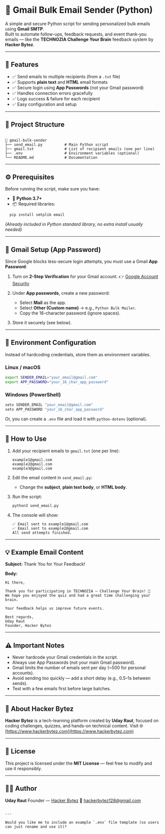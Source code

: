 # 📧 Gmail Bulk Email Sender (Python)

A simple and secure Python script for sending personalized bulk emails using **Gmail SMTP**.  
Built to automate follow-ups, feedback requests, and event thank-you emails — like the **TECHNOZIA Challenge Your Brain** feedback system by **Hacker Bytez**.

---

## 🚀 Features

- ✅ Send emails to multiple recipients (from a `.txt` file)  
- ✅ Supports **plain text** and **HTML** email formats  
- ✅ Secure login using **App Passwords** (not your Gmail password)  
- ✅ Handles connection errors gracefully  
- ✅ Logs success & failure for each recipient  
- ✅ Easy configuration and setup  

---

## 📂 Project Structure

```

📁 gmail-bulk-sender
├── send_email.py          # Main Python script
├── gmail.txt              # List of recipient emails (one per line)
├── .env                   # Environment variables (optional)
└── README.md              # Documentation

````

---

## ⚙️ Prerequisites

Before running the script, make sure you have:

- 🐍 **Python 3.7+**
- 📦 Required libraries:
```bash
  pip install smtplib email
```

*(Already included in Python standard library, no extra install usually needed)*

---

## 🔐 Gmail Setup (App Password)

Since Google blocks less-secure login attempts, you must use a Gmail **App Password**:

1. Turn on **2-Step Verification** for your Gmail account.
   👉 [Google Account Security](https://myaccount.google.com/security)

2. Under **App passwords**, create a new password:

   * Select **Mail** as the app.
   * Select **Other (Custom name)** → e.g., `Python Bulk Mailer`.
   * Copy the 16-character password (ignore spaces).

3. Store it securely (see below).

---

## 🧰 Environment Configuration

Instead of hardcoding credentials, store them as environment variables.

### Linux / macOS

```bash
export SENDER_EMAIL="your_email@gmail.com"
export APP_PASSWORD="your_16_char_app_password"
```

### Windows (PowerShell)

```powershell
setx SENDER_EMAIL "your_email@gmail.com"
setx APP_PASSWORD "your_16_char_app_password"
```

Or, you can create a `.env` file and load it with `python-dotenv` (optional).

---

## 📝 How to Use

1. Add your recipient emails to `gmail.txt` (one per line):

   ```
   example1@gmail.com
   example2@gmail.com
   example3@gmail.com
   ```

2. Edit the email content in `send_email.py`:

   * Change the **subject**, **plain text body**, or **HTML body**.

3. Run the script:

   ```bash
   python3 send_email.py
   ```

4. The console will show:

   ```
   ✅ Email sent to example1@gmail.com
   ✅ Email sent to example2@gmail.com
   All send attempts finished.
   ```

---

## 💡 Example Email Content

**Subject:** Thank You for Your Feedback!

**Body:**

```
Hi there,

Thank you for participating in TECHNOZIA – Challenge Your Brain! 🎉
We hope you enjoyed the quiz and had a great time challenging your brain.

Your feedback helps us improve future events.

Best regards,
Uday Raut
Founder, Hacker Bytez
```

---

## ⚠️ Important Notes

* Never hardcode your Gmail credentials in the script.
* Always use App Passwords (not your main Gmail password).
* Gmail limits the number of emails sent per day (~500 for personal accounts).
* Avoid sending too quickly — add a short delay (e.g., 0.5–1s between sends).
* Test with a few emails first before large batches.

---

## 🧠 About Hacker Bytez

**Hacker Bytez** is a tech-learning platform created by **Uday Raut**, focused on coding challenges, quizzes, and hands-on technical content.
Visit 🌐 [https://www.hackerbytez.com](https://www.hackerbytez.com)

---

## 📜 License

This project is licensed under the **MIT License** — feel free to modify and use it responsibly.

---

## 👨‍💻 Author

**Uday Raut**
Founder — [Hacker Bytez](https://www.hackerbytez.com)
📧 [hackerbytez128@gmail.com](mailto:hackerbytez128@gmail.com)

```

---

Would you like me to include an example `.env` file template (so users can just rename and use it)?
```
